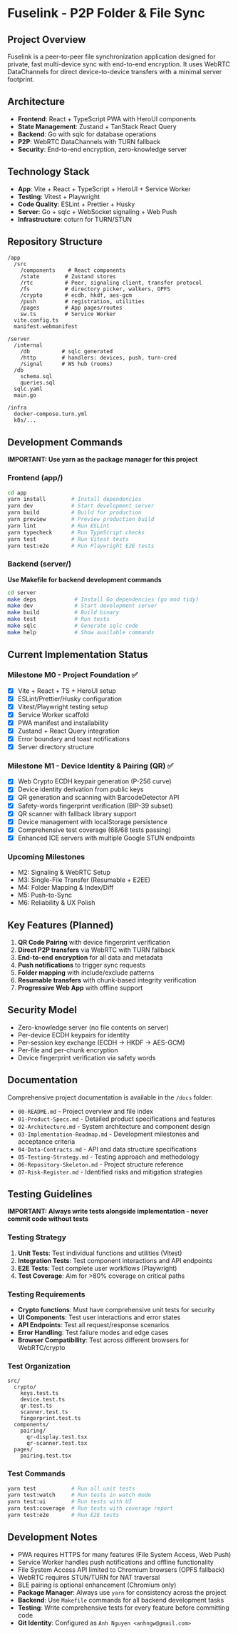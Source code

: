# Fuselink - P2P Folder & File Sync

## Project Overview

Fuselink is a peer-to-peer file synchronization application designed for private, fast multi-device sync with end-to-end encryption. It uses WebRTC DataChannels for direct device-to-device transfers with a minimal server footprint.

## Architecture

- **Frontend**: React + TypeScript PWA with HeroUI components
- **State Management**: Zustand + TanStack React Query
- **Backend**: Go with sqlc for database operations
- **P2P**: WebRTC DataChannels with TURN fallback
- **Security**: End-to-end encryption, zero-knowledge server

## Technology Stack

- **App**: Vite + React + TypeScript + HeroUI + Service Worker
- **Testing**: Vitest + Playwright
- **Code Quality**: ESLint + Prettier + Husky
- **Server**: Go + sqlc + WebSocket signaling + Web Push
- **Infrastructure**: coturn for TURN/STUN

## Repository Structure

```
/app
  /src
    /components    # React components
    /state        # Zustand stores
    /rtc          # Peer, signaling client, transfer protocol
    /fs           # directory picker, walkers, OPFS
    /crypto       # ecdh, hkdf, aes-gcm
    /push         # registration, utilities
    /pages        # App pages/routes
    sw.ts         # Service Worker
  vite.config.ts
  manifest.webmanifest

/server
  /internal
    /db          # sqlc generated
    /http        # handlers: devices, push, turn-cred
    /signal      # WS hub (rooms)
  /db
    schema.sql
    queries.sql
  sqlc.yaml
  main.go

/infra
  docker-compose.turn.yml
  k8s/...
```

## Development Commands

**IMPORTANT: Use yarn as the package manager for this project**

### Frontend (app/)
```bash
cd app
yarn install        # Install dependencies
yarn dev            # Start development server
yarn build          # Build for production
yarn preview        # Preview production build
yarn lint           # Run ESLint
yarn typecheck      # Run TypeScript checks
yarn test           # Run Vitest tests
yarn test:e2e       # Run Playwright E2E tests
```

### Backend (server/)
**Use Makefile for backend development commands**
```bash
cd server
make deps            # Install Go dependencies (go mod tidy)
make dev             # Start development server
make build           # Build binary
make test            # Run tests
make sqlc            # Generate sqlc code
make help            # Show available commands
```

## Current Implementation Status

### Milestone M0 - Project Foundation ✅
- [x] Vite + React + TS + HeroUI setup
- [x] ESLint/Prettier/Husky configuration
- [x] Vitest/Playwright testing setup
- [x] Service Worker scaffold
- [x] PWA manifest and installability
- [x] Zustand + React Query integration
- [x] Error boundary and toast notifications
- [x] Server directory structure

### Milestone M1 - Device Identity & Pairing (QR) ✅
- [x] Web Crypto ECDH keypair generation (P-256 curve)
- [x] Device identity derivation from public keys
- [x] QR generation and scanning with BarcodeDetector API
- [x] Safety-words fingerprint verification (BIP-39 subset)
- [x] QR scanner with fallback library support
- [x] Device management with localStorage persistence
- [x] Comprehensive test coverage (68/68 tests passing)
- [x] Enhanced ICE servers with multiple Google STUN endpoints

### Upcoming Milestones
- M2: Signaling & WebRTC Setup
- M3: Single-File Transfer (Resumable + E2EE)
- M4: Folder Mapping & Index/Diff
- M5: Push-to-Sync
- M6: Reliability & UX Polish

## Key Features (Planned)

1. **QR Code Pairing** with device fingerprint verification
2. **Direct P2P transfers** via WebRTC with TURN fallback
3. **End-to-end encryption** for all data and metadata
4. **Push notifications** to trigger sync requests
5. **Folder mapping** with include/exclude patterns
6. **Resumable transfers** with chunk-based integrity verification
7. **Progressive Web App** with offline support

## Security Model

- Zero-knowledge server (no file contents on server)
- Per-device ECDH keypairs for identity
- Per-session key exchange (ECDH → HKDF → AES-GCM)
- Per-file and per-chunk encryption
- Device fingerprint verification via safety words

## Documentation

Comprehensive project documentation is available in the `/docs` folder:
- `00-README.md` - Project overview and file index
- `01-Product-Specs.md` - Detailed product specifications and features
- `02-Architecture.md` - System architecture and component design
- `03-Implementation-Roadmap.md` - Development milestones and acceptance criteria
- `04-Data-Contracts.md` - API and data structure specifications
- `05-Testing-Strategy.md` - Testing approach and methodology
- `06-Repository-Skeleton.md` - Project structure reference
- `07-Risk-Register.md` - Identified risks and mitigation strategies

## Testing Guidelines

**IMPORTANT: Always write tests alongside implementation - never commit code without tests**

### Testing Strategy
1. **Unit Tests**: Test individual functions and utilities (Vitest)
2. **Integration Tests**: Test component interactions and API endpoints
3. **E2E Tests**: Test complete user workflows (Playwright)
4. **Test Coverage**: Aim for >80% coverage on critical paths

### Testing Requirements
- **Crypto functions**: Must have comprehensive unit tests for security
- **UI Components**: Test user interactions and error states
- **API Endpoints**: Test all request/response scenarios
- **Error Handling**: Test failure modes and edge cases
- **Browser Compatibility**: Test across different browsers for WebRTC/crypto

### Test Organization
```
src/
  crypto/
    keys.test.ts
    device.test.ts
    qr.test.ts
    scanner.test.ts
    fingerprint.test.ts
  components/
    pairing/
      qr-display.test.tsx
      qr-scanner.test.tsx
  pages/
    pairing.test.tsx
```

### Test Commands
```bash
yarn test           # Run all unit tests
yarn test:watch     # Run tests in watch mode
yarn test:ui        # Run tests with UI
yarn test:coverage  # Run tests with coverage report
yarn test:e2e       # Run E2E tests
```

## Development Notes

- PWA requires HTTPS for many features (File System Access, Web Push)
- Service Worker handles push notifications and offline functionality
- File System Access API limited to Chromium browsers (OPFS fallback)
- WebRTC requires STUN/TURN for NAT traversal
- BLE pairing is optional enhancement (Chromium only)
- **Package Manager**: Always use `yarn` for consistency across the project
- **Backend**: Use `Makefile` commands for all backend development tasks
- **Testing**: Write comprehensive tests for every feature before committing code
- **Git Identity**: Configured as `Anh Nguyen <anhngw@gmail.com>`